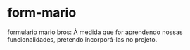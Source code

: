 # form-mario
formulario mario bros:
À medida que for aprendendo nossas funcionalidades, pretendo incorporá-las no projeto.
